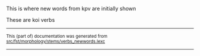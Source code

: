 This is where new words from kpv are initially shown

These are koi verbs

* * *

<small>This (part of) documentation was generated from [src/fst/morphology/stems/verbs_newwords.lexc](https://github.com/giellalt/lang-koi/blob/main/src/fst/morphology/stems/verbs_newwords.lexc)</small>

---

